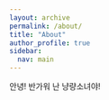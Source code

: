 ```yaml
---
layout: archive
permalink: /about/
title: "About"
author_profile: true
sidebar:
  nav: main
---
```


안녕! 반가워 난 냥량소녀야!
